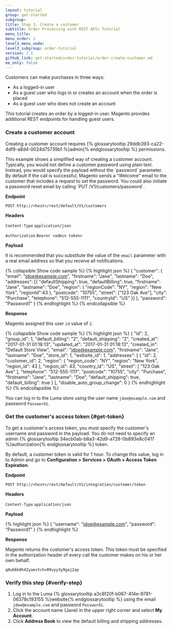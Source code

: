 ```yaml
---
layout: tutorial
group: get-started
subgroup:
title: Step 3. Create a customer
subtitle: Order Processing with REST APIs Tutorial
menu_title:
menu_order: 3
level3_menu_node:
level3_subgroup: order-tutorial
version: 2.1
github_link: get-started/order-tutorial/order-create-customer.md
ee_only: false
---
```


Customers can make purchases in three ways:

* As a logged-in user
* As a guest user who logs in or creates an account when the order is placed
* As a guest user who does not create an account

This tutorial creates an order by a logged-in user. Magento provides additional REST endpoints for handling guest users.

### Create a customer account

Creating a customer account requires {% glossarytooltip 29ddb393-ca22-4df9-a8d4-0024d75739b1 %}admin{% endglossarytooltip %} permissions.

<div class="bs-callout bs-callout-info" id="info" markdown="1">
This example shows a simplified way of creating a customer account. Typically, you would not define a customer password using plain text. Instead, you would specify the payload without the `password` parameter. By default if the call is successful, Magento sends a "Welcome" email to the customer that includes a request to set the password. You could also initiate a password reset email by calling `PUT /V1/customers/password`.
</div>

**Endpoint**

`POST http://<host>/rest/default/V1/customers`

**Headers**

`Content-Type` `application/json`

`Authorization` `Bearer <admin token>`

**Payload**

It is recommended that you substitute the value of the `email` parameter with a real email address so that you receive all notifications.

{% collapsible Show code sample %}
{% highlight json %}
{
	"customer": {
		"email": "jdoe@example.com",
		"firstname": "Jane",
		"lastname": "Doe",
		"addresses": [{
			"defaultShipping": true,
			"defaultBilling": true,
			"firstname": "Jane",
			"lastname": "Doe",
			"region": {
				"regionCode": "NY",
				"region": "New York",
        "regionId":43
			},
			"postcode": "10755",
			"street": ["123 Oak Ave"],
			"city": "Purchase",
			"telephone": "512-555-1111",
			"countryId": "US"
		}]
	},
  "password": "Password1"
}
{% endhighlight %}
{% endcollapsible %}

**Response**

Magento assigned this user `id` value of `2`.

{% collapsible Show code sample %}
{% highlight json %}
{
  "id": 2,
  "group_id": 1,
  "default_billing": "2",
  "default_shipping": "2",
  "created_at": "2017-01-31 01:18:13",
  "updated_at": "2017-01-31 01:18:13",
  "created_in": "Default Store View",
  "email": "jdoe@example.com",
  "firstname": "Jane",
  "lastname": "Doe",
  "store_id": 1,
  "website_id": 1,
  "addresses": [
    {
      "id": 2,
      "customer_id": 2,
      "region": {
        "region_code": "NY",
        "region": "New York",
        "region_id": 43
      },
      "region_id": 43,
      "country_id": "US",
      "street": [
        "123 Oak Ave"
      ],
      "telephone": "512-555-1111",
      "postcode": "10755",
      "city": "Purchase",
      "firstname": "Jane",
      "lastname": "Doe",
      "default_shipping": true,
      "default_billing": true
    }
  ],
  "disable_auto_group_change": 0
}
{% endhighlight %}
{% endcollapsible %}

You can log in to the Luma store using the user name `jdoe@example.com` and password `Password1`.

### Get the customer's access token {#get-token}

To get a customer's access token, you must specify the customer's username and password in the payload. You do not need to specify an admin {% glossarytooltip 34ecb0ab-b8a3-42d9-a728-0b893e8c0417 %}authorization{% endglossarytooltip %} token.

By default, a customer token is valid for 1 hour. To change this value, log in to Admin and go to **Configuration > Services > OAuth > Access Token Expiration**.


**Endpoint**

`POST http://<host>/rest/default/V1/integration/customer/token`

**Headers**

`Content-Type` `application/json`

**Payload**

{% highlight json %}
{
"username": "jdoe@example.com",
"password": "Password1"
}
{% endhighlight %}

**Response**

Magento returns the customer's access token. This token must be specified in the authorization header of every call the customer makes on his or her own behalf.

`q0u66k8h42yaevtchv09uyy3y9gaj2ap`

### Verify this step {#verify-step}

1. Log in to the Luma {% glossarytooltip a3c8f20f-b067-414e-9781-06378c193155 %}website{% endglossarytooltip %} using the email `jdoe@example.com` and password `Password1`.
2. Click the account name (Jane) in the upper right corner and select **My Account**.
3. Click **Address Book** to view the default billing and shipping addresses.
